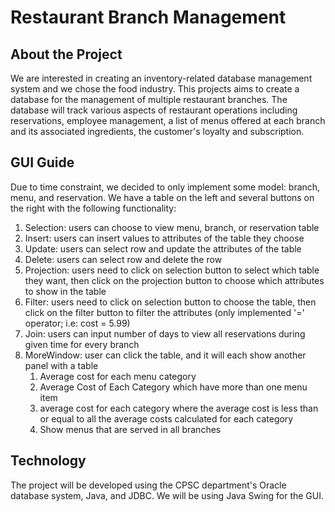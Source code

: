 # Restaurant Branch Management

## About the Project
We are interested in creating an inventory-related database management system and we chose the food industry. 
This projects aims to create a database for the management of multiple restaurant branches. 
The database will track various aspects of restaurant operations including reservations, employee management, 
a list of menus offered at each branch and its associated ingredients, the customer's loyalty and subscription.  

## GUI Guide
Due to time constraint, we decided to only implement some model: branch, menu, and reservation. 
We have a table on the left and several buttons on the right with the following functionality:
1. Selection: users can choose to view menu, branch, or reservation table
2. Insert: users can insert values to attributes of the table they choose
3. Update: users can select row and update the attributes of the table
4. Delete: users can select row and delete the row
5. Projection: users need to click on selection button to select which table they want, then 
click on the projection button to choose which attributes to show in the table
6. Filter: users need to click on selection button to choose the table, then click on the 
filter button to filter the attributes (only implemented '=' operator; i.e: cost = 5.99)
7. Join: users can input number of days to view all reservations during given time for every branch
8. MoreWindow: user can click the table, and it will each show another panel with a table
    1. Average cost for each menu category
    2. Average Cost of Each Category which have more than one menu item
    3. average cost for each category where the average cost is less than or equal to all the average costs calculated for each category
    4. Show menus that are served in all branches

## Technology
The project will be developed using the CPSC department's Oracle database system, Java, and JDBC. We will be using Java Swing for the GUI. 
